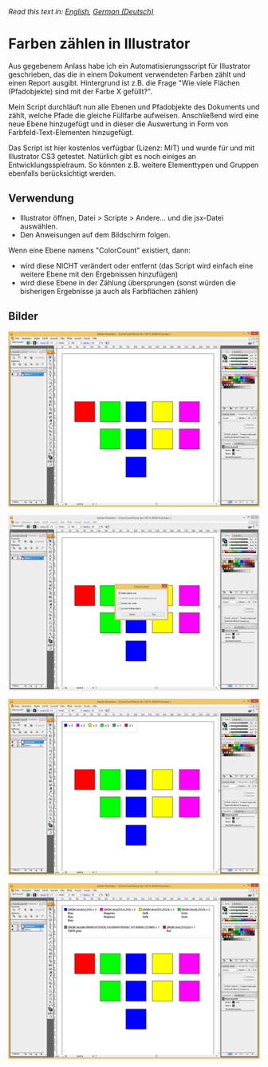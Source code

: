 _Read this text in: [English](README.md), [German (Deutsch)](README.de.md)_

# Farben zählen in Illustrator

Aus gegebenem Anlass habe ich ein Automatisierungsscript für Illustrator geschrieben, das die in einem Dokument verwendeten Farben zählt und einen Report ausgibt. Hintergrund ist z.B. die Frage "Wie viele Flächen (Pfadobjekte) sind mit der Farbe X gefüllt?".

Mein Script durchläuft nun alle Ebenen und Pfadobjekte des Dokuments und zählt, welche Pfade die gleiche Füllfarbe aufweisen. Anschließend wird eine neue Ebene hinzugefügt und in dieser die Auswertung in Form von Farbfeld-Text-Elementen hinzugefügt.

Das Script ist hier kostenlos verfügbar (Lizenz: MIT) und wurde für und mit Illustrator CS3 getestet. Natürlich gibt es noch einiges an Entwicklungsspielraum. So könnten z.B. weitere Elementtypen und Gruppen ebenfalls berücksichtigt werden.

## Verwendung

 * Illustrator öffnen, Datei > Scripte > Andere... und die jsx-Datei auswählen.
 * Den Anweisungen auf dem Bildschirm folgen.

Wenn eine Ebene namens "ColorCount" existiert, dann:
 * wird diese NICHT verändert oder entfernt (das Script wird einfach eine weitere Ebene mit den Ergebnissen hinzufügen)
 * wird diese Ebene in der Zählung übersprungen (sonst würden die bisherigen Ergebnisse ja auch als Farbflächen zählen)


## Bilder
![Wie oft kommt jede Farbe vor?](https://raw.githubusercontent.com/renebuehling/design/master/Illustrator/ColorCount/(readme-files)/ColorCountAI-01.jpg "Wie oft kommt jede Farbe vor?")

![Optionen des ColorCount Scripts.](https://raw.githubusercontent.com/renebuehling/design/master/Illustrator/ColorCount/(readme-files)/ColorCountAI-02.jpg "Optionen des ColorCount Scripts.")

![Ergebnis des Mini-Reports](https://raw.githubusercontent.com/renebuehling/design/master/Illustrator/ColorCount/(readme-files)/ColorCountAI-03.jpg "Ergebnis des Mini-Reports")

![Ergebnis des ausführlichen Reports ](https://raw.githubusercontent.com/renebuehling/design/master/Illustrator/ColorCount/(readme-files)/ColorCountAI-04.jpg "Ergebnis des ausführlichen Reports")
